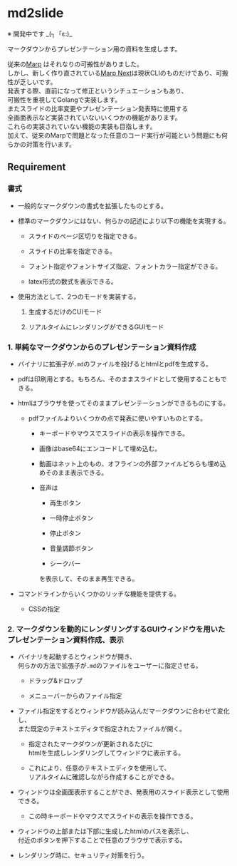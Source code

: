 # md2slide

※ 開発中です \_(┐「ε:)\_

マークダウンからプレゼンテーション用の資料を生成します。

従来の[Marp](https://yhatt.github.io/marp/) はそれなりの可搬性がありました。  
しかし、新しく作り直されている[Marp Next]()は現状CLIのものだけであり、可搬性が乏しいです。  
発表する際、直前になって修正というシチュエーションもあり、  
可搬性を重視してGolangで実装します。  
またスライドの比率変更やプレゼンテーション発表時に使用する  
全画面表示など実装されていないいくつかの機能があります。  
これらの実装されていない機能の実装も目指します。  
加えて、従来のMarpで問題となった任意のコード実行が可能という問題にも何らかの対策を行います。


## Requirement

### 書式

* 一般的なマークダウンの書式を拡張したものとする。

* 標準のマークダウンにはない、何らかの記述により以下の機能を実現する。

	* スライドのページ区切りを指定できる。

	* スライドの比率を指定できる。

	* フォント指定やフォントサイズ指定、フォントカラー指定ができる。

	* latex形式の数式を表示できる。

* 使用方法として、2つのモードを実装する。

	1. 生成するだけのCUIモード

	2. リアルタイムにレンダリングができるGUIモード

### 1. 単純なマークダウンからのプレゼンテーション資料作成

* バイナリに拡張子が`.md`のファイルを投げるとhtmlとpdfを生成する。

* pdfは印刷用とする。もちろん、そのままスライドとして使用することもできる。

* htmlはブラウザを使ってそのままプレゼンテーションができるものにする。

	* pdfファイルよりいくつかの点で発表に使いやすいものとする。

		* キーボードやマウスでスライドの表示を操作できる。

		* 画像はbase64にエンコードして埋め込む。

		* 動画はネット上のもの、オフラインの外部ファイルどちらも埋め込めそのまま表示できる。

		* 音声は

			* 再生ボタン

			* 一時停止ボタン

			* 停止ボタン

			* 音量調節ボタン

			* シークバー

			を表示して、そのまま再生できる。

* コマンドラインからいくつかのリッチな機能を提供する。

	* CSSの指定

### 2. マークダウンを動的にレンダリングするGUIウィンドウを用いたプレゼンテーション資料作成、表示

* バイナリを起動するとウィンドウが開き、  
何らかの方法で拡張子が`.md`のファイルをユーザーに指定させる。

	* ドラッグ&ドロップ

	* メニューバーからのファイル指定

* ファイル指定をするとウィンドウが読み込んだマークダウンに合わせて変化し、  
また既定のテキストエディタで指定されたファイルが開く。

	* 指定されたマークダウンが更新されるたびに  
	htmlを生成しレンダリングしてウィンドウに表示する。

	* これにより、任意のテキストエディタを使用して、  
	リアルタイムに確認しながら作成することができる。

* ウィンドウは全画面表示することができ、発表用のスライド表示として使用できる。

	* この時キーボードやマウスでスライドの表示を操作できる。

* ウィンドウの上部または下部に生成したhtmlのパスを表示し、  
付近のボタンを押下することで任意のブラウザで表示する。

* レンダリング時に、セキュリティ対策を行う。


